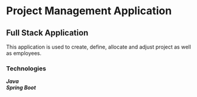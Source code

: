 # Project Management Application

## Full Stack Application
This application is used to create, define, allocate and adjust project as well as employees.

### Technologies
***Java*** <br>
***Spring Boot*** <br>
